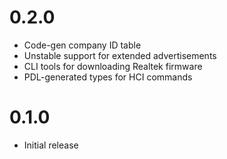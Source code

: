 # 0.2.0

- Code-gen company ID table
- Unstable support for extended advertisements
- CLI tools for downloading Realtek firmware
- PDL-generated types for HCI commands

# 0.1.0

- Initial release
